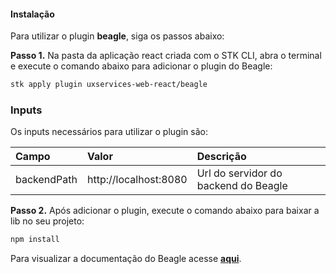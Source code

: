 #### Instalação
Para utilizar o plugin **beagle**, siga os passos abaixo:

**Passo 1.** Na pasta da aplicação react criada com o STK CLI, abra o terminal e execute o comando abaixo para adicionar o plugin do Beagle:
```bash
stk apply plugin uxservices-web-react/beagle
```

### **Inputs**
Os inputs necessários para utilizar o plugin são:

| **Campo** | **Valor** | **Descrição** |
| :--- | :--- | :--- |
| backendPath | http://localhost:8080 | Url do servidor do backend do Beagle |

**Passo 2.** Após adicionar o plugin, execute o comando abaixo para baixar a lib no seu projeto:

```bash
npm install
```

Para visualizar a documentação do Beagle acesse [**aqui**](https://usebeagle.io/).
